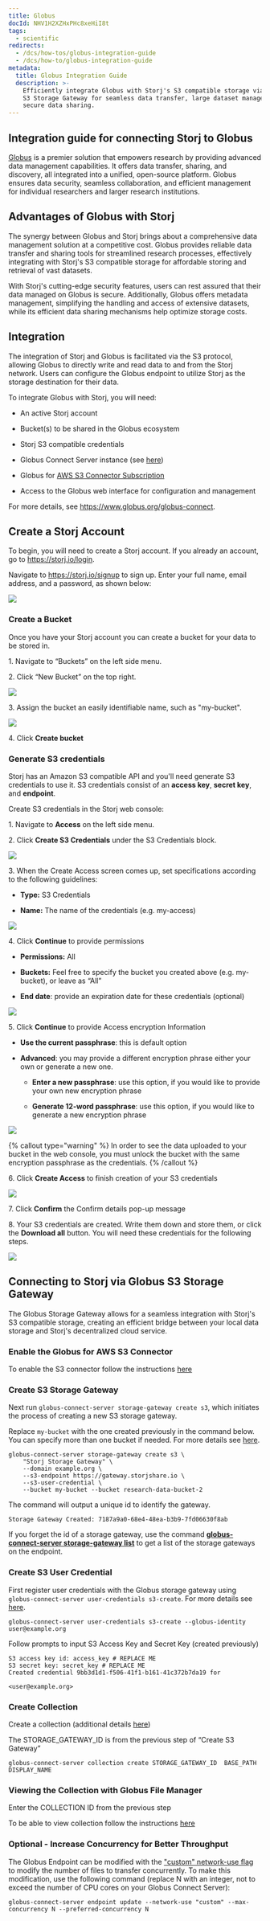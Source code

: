 ```yaml
---
title: Globus
docId: NHV1H2XZHxPHc8xeHiI8t
tags:
  - scientific
redirects:
  - /dcs/how-tos/globus-integration-guide
  - /dcs/how-to/globus-integration-guide
metadata:
  title: Globus Integration Guide
  description: >-
    Efficiently integrate Globus with Storj's S3 compatible storage via the Globus
    S3 Storage Gateway for seamless data transfer, large dataset management, and
    secure data sharing.
---
```


## Integration guide for connecting Storj to Globus

[Globus](https://www.globus.org/) is a premier solution that empowers research by providing advanced data management capabilities. It offers data transfer, sharing, and discovery, all integrated into a unified, open-source platform. Globus ensures data security, seamless collaboration, and efficient management for individual researchers and larger research institutions.

## Advantages of Globus with Storj

The synergy between Globus and Storj brings about a comprehensive data management solution at a competitive cost. Globus provides reliable data transfer and sharing tools for streamlined research processes, effectively integrating with Storj's S3 compatible storage for affordable storing and retrieval of vast datasets.

With Storj's cutting-edge security features, users can rest assured that their data managed on Globus is secure. Additionally, Globus offers metadata management, simplifying the handling and access of extensive datasets, while its efficient data sharing mechanisms help optimize storage costs.

## Integration

The integration of Storj and Globus is facilitated via the S3 protocol, allowing Globus to directly write and read data to and from the Storj network. Users can configure the Globus endpoint to utilize Storj as the storage destination for their data.

To integrate Globus with Storj, you will need:

- An active Storj account

- Bucket(s) to be shared in the Globus ecosystem

- Storj S3 compatible credentials

- Globus Connect Server instance (see [here](https://docs.globus.org/globus-connect-server/))

- Globus for [AWS S3 Connector Subscription](https://www.globus.org/connectors/)

- Access to the Globus web interface for configuration and management

For more details, see <https://www.globus.org/globus-connect>.

## Create a Storj Account

To begin, you will need to create a Storj account. If you already an account, go to <https://storj.io/login>.

Navigate to <https://storj.io/signup> to sign up. Enter your full name, email address, and a password, as shown below:

![](https://link.us1.storjshare.io/raw/jua7rls6hkx5556qfcmhrqed2tfa/docs/images/x1VMINrRdadrVk5vLXIBT_capture.PNG)

### Create a Bucket

Once you have your Storj account you can create a bucket for your data to be stored in.

1\. Navigate to “Buckets” on the left side menu.

2\. Click “New Bucket” on the top right.

![](https://link.us1.storjshare.io/raw/jua7rls6hkx5556qfcmhrqed2tfa/docs/images/jbnQ38ynnrWl0jnO_j-E5_comet-backup-storj-2.png)

3\. Assign the bucket an easily identifiable name, such as "my-bucket".

![](https://link.us1.storjshare.io/raw/jua7rls6hkx5556qfcmhrqed2tfa/docs/images/K65vHcrJtRq4S87jICtYx_screenshot-2023-03-09-at-110429-am.png)

4\. Click **Create bucket**

### Generate S3 credentials

Storj has an Amazon S3 compatible API and you'll need generate S3 credentials to use it. S3 credentials consist of an **access key**, **secret key**, and **endpoint**.

Create S3 credentials in the Storj web console:

1\. Navigate to **Access** on the left side menu.

2\. Click **Create S3 Credentials** under the S3 Credentials block.

![](https://link.us1.storjshare.io/raw/jua7rls6hkx5556qfcmhrqed2tfa/docs/images/EZyAl8Wux2GOlyPd70HnI_screenshot-2023-03-09-at-110900-am.png)

3\. When the Create Access screen comes up, set specifications according to the following guidelines:

- **Type:** S3 Credentials

- **Name:** The name of the credentials (e.g. my-access)

![](https://link.us1.storjshare.io/raw/jua7rls6hkx5556qfcmhrqed2tfa/docs/images/Cv1Lirp-3-OueRk-YAR8u_image.png)

4\. Click **Continue** to provide permissions

- **Permissions:** All

- **Buckets:** Feel free to specify the bucket you created above (e.g. my-bucket), or leave as “All”

- **End date**: provide an expiration date for these credentials (optional)

![](https://link.us1.storjshare.io/raw/jua7rls6hkx5556qfcmhrqed2tfa/docs/images/gQ8jBHtvd5sFZFuAqth_h_image.png)

5\. Click **Continue** to provide Access encryption Information

- **Use the current passphrase**: this is default option

- **Advanced**: you may provide a different encryption phrase either your own or generate a new one.

  - **Enter a new passphrase**: use this option, if you would like to provide your own new encryption phrase

  - **Generate 12-word passphrase**: use this option, if you would like to generate a new encryption phrase

![](https://link.us1.storjshare.io/raw/jua7rls6hkx5556qfcmhrqed2tfa/docs/images/Uxn8zBqXQVmQvsswV3pJ2_image.png)

{% callout type="warning"  %}
In order to see the data uploaded to your bucket in the web console, you must unlock the bucket with the same encryption passphrase as the credentials.
{% /callout %}

6\. Click **Create Access** to finish creation of your S3 credentials

![](https://link.us1.storjshare.io/raw/jua7rls6hkx5556qfcmhrqed2tfa/docs/images/zk2JE9Z6f3vk_R2cjpdqc_image.png)

7\. Click **Confirm** the Confirm details pop-up message

8\. Your S3 credentials are created. Write them down and store them, or click the **Download all** button. You will need these credentials for the following steps.

![](https://link.us1.storjshare.io/raw/jua7rls6hkx5556qfcmhrqed2tfa/docs/images/xH5tgzVKXn-uK2hVfSo8e_image.png)

## Connecting to Storj via Globus S3 Storage Gateway

The Globus Storage Gateway allows for a seamless integration with Storj's S3 compatible storage, creating an efficient bridge between your local data storage and Storj's decentralized cloud service.

### Enable the Globus for AWS S3 Connector

To enable the S3 connector follow the instructions [here](https://docs.globus.org/premium-storage-connectors/v4/aws-s3)

### Create S3 Storage Gateway

Next run `globus-connect-server storage-gateway create s3`, which initiates the process of creating a new S3 storage gateway.

Replace `my-bucket` with the one created previously in the command below. You can specify more than one bucket if needed. For more details see [here](https://docs.globus.org/premium-storage-connectors/v5/aws-s3/#creating_the_storage_gateway).

```shell
globus-connect-server storage-gateway create s3 \
    "Storj Storage Gateway" \
    --domain example.org \
    --s3-endpoint https://gateway.storjshare.io \
    --s3-user-credential \
    --bucket my-bucket --bucket research-data-bucket-2
```

The command will output a unique id to identify the gateway.

```text
Storage Gateway Created: 7187a9a0-68e4-48ea-b3b9-7fd06630f8ab
```

If you forget the id of a storage gateway, use the command [**globus-connect-server storage-gateway list**](https://docs.globus.org/globus-connect-server/v5/reference/storage-gateway/list) to get a list of the storage gateways on the endpoint.

### Create S3 User Credential

First register user credentials with the Globus storage gateway using `globus-connect-server user-credentials s3-create`. For more details see [here](https://docs.globus.org/globus-connect-server/v5/reference/user-credentials/s3-create/).

```shell
globus-connect-server user-credentials s3-create --globus-identity user@example.org
```

Follow prompts to input S3 Access Key and Secret Key (created previously)

```text
S3 access key id: access_key # REPLACE ME
S3 secret key: secret_key # REPLACE ME
Created credential 9bb3d1d1-f506-41f1-b161-41c372b7da19 for

<user@example.org>
```

### Create Collection

Create a collection (additional details [here](https://docs.globus.org/premium-storage-connectors/v5/aws-s3/#collection))

The STORAGE_GATEWAY_ID is from the previous step of “Create S3 Gateway”

```shell
globus-connect-server collection create STORAGE_GATEWAY_ID  BASE_PATH DISPLAY_NAME
```

### Viewing the Collection with Globus File Manager

Enter the COLLECTION ID from the previous step

To be able to view collection follow the instructions [here](https://docs.globus.org/how-to/get-started/#the_file_manager)

### Optional - Increase Concurrency for Better Throughput

The Globus Endpoint can be modified with the ["custom" network-use flag](https://docs.globus.org/globus-connect-server/v5.4/reference/endpoint/update/) to modify the number of files to transfer concurrently.  To make this modification, use the following command (replace N with an integer, not to exceed the number of CPU cores on your Globus Connect Server):

```shell
globus-connect-server endpoint update --network-use "custom" --max-concurrency N --preferred-concurrency N
```
